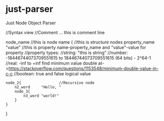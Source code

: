 # just-parser
 Just Node Object Parser

//Syntax    view 
//Comment ...                 this is comment line 

node_name                   //this is node name
{                           //this is structure nodes
    property_name   "value"   //this is property name-property_name and "value"-value for property
                              //property types:
                                //string:  "this is string" 
                                //number:  -18446744073709551615 to 18446744073709551615 (64 bits) - 2^64-1 
                                //real:    -inf to +inf                                  find minimum value double at->https://stackoverflow.com/questions/1153548/minimum-double-value-in-c-c
                                //boolean: true and false                                logical value
                                
    node_2{                 //Recursive node
        n2_word     "Hello, "
        node_3{
            n3_word "world!"
        }
    }
}
